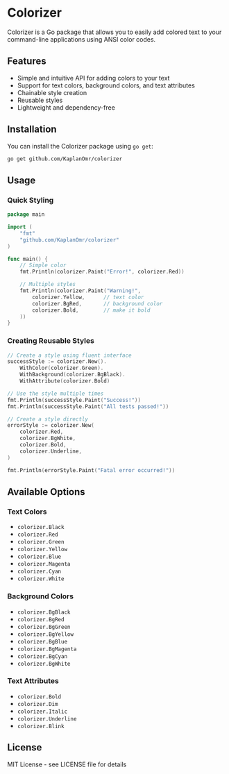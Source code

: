 # Colorizer

Colorizer is a Go package that allows you to easily add colored text to your command-line applications using ANSI color codes.

## Features

- Simple and intuitive API for adding colors to your text
- Support for text colors, background colors, and text attributes
- Chainable style creation
- Reusable styles
- Lightweight and dependency-free

## Installation

You can install the Colorizer package using `go get`:

```bash
go get github.com/KaplanOmr/colorizer
```

## Usage

### Quick Styling

```go
package main

import (
	"fmt"
	"github.com/KaplanOmr/colorizer"
)

func main() {
	// Simple color
	fmt.Println(colorizer.Paint("Error!", colorizer.Red))

	// Multiple styles
	fmt.Println(colorizer.Paint("Warning!", 
		colorizer.Yellow,      // text color
		colorizer.BgRed,       // background color
		colorizer.Bold,        // make it bold
	))
}
```

### Creating Reusable Styles

```go
// Create a style using fluent interface
successStyle := colorizer.New().
	WithColor(colorizer.Green).
	WithBackground(colorizer.BgBlack).
	WithAttribute(colorizer.Bold)

// Use the style multiple times
fmt.Println(successStyle.Paint("Success!"))
fmt.Println(successStyle.Paint("All tests passed!"))

// Create a style directly
errorStyle := colorizer.New(
	colorizer.Red,
	colorizer.BgWhite,
	colorizer.Bold,
	colorizer.Underline,
)

fmt.Println(errorStyle.Paint("Fatal error occurred!"))
```

## Available Options

### Text Colors
- `colorizer.Black`
- `colorizer.Red`
- `colorizer.Green`
- `colorizer.Yellow`
- `colorizer.Blue`
- `colorizer.Magenta`
- `colorizer.Cyan`
- `colorizer.White`

### Background Colors
- `colorizer.BgBlack`
- `colorizer.BgRed`
- `colorizer.BgGreen`
- `colorizer.BgYellow`
- `colorizer.BgBlue`
- `colorizer.BgMagenta`
- `colorizer.BgCyan`
- `colorizer.BgWhite`

### Text Attributes
- `colorizer.Bold`
- `colorizer.Dim`
- `colorizer.Italic`
- `colorizer.Underline`
- `colorizer.Blink`

## License

MIT License - see LICENSE file for details